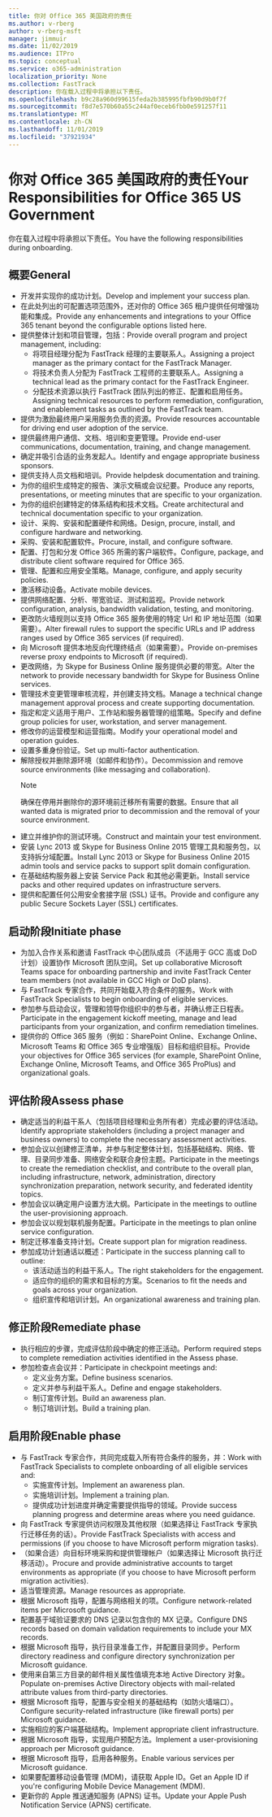 ```yaml
---
title: 你对 Office 365 美国政府的责任
ms.author: v-rberg
author: v-rberg-msft
manager: jimmuir
ms.date: 11/02/2019
ms.audience: ITPro
ms.topic: conceptual
ms.service: o365-administration
localization_priority: None
ms.collection: FastTrack
description: 你在载入过程中将承担以下责任。
ms.openlocfilehash: b9c28a960d99615feda2b385995fbfb90d9b0f7f
ms.sourcegitcommit: f8d7e570b60a55c244af0eceb6fbb0e591257f11
ms.translationtype: MT
ms.contentlocale: zh-CN
ms.lasthandoff: 11/01/2019
ms.locfileid: "37921934"
---
```

# <a name="your-responsibilities-for-office-365-us-government"></a><span data-ttu-id="445f7-103">你对 Office 365 美国政府的责任</span><span class="sxs-lookup"><span data-stu-id="445f7-103">Your Responsibilities for Office 365 US Government</span></span>

<span data-ttu-id="445f7-104">你在载入过程中将承担以下责任。</span><span class="sxs-lookup"><span data-stu-id="445f7-104">You have the following responsibilities during onboarding.</span></span>
  
## <a name="general"></a><span data-ttu-id="445f7-105">概要</span><span class="sxs-lookup"><span data-stu-id="445f7-105">General</span></span>

- <span data-ttu-id="445f7-106">开发并实现你的成功计划。</span><span class="sxs-lookup"><span data-stu-id="445f7-106">Develop and implement your success plan.</span></span>   
- <span data-ttu-id="445f7-107">在此处列出的可配置选项范围外，还对你的 Office 365 租户提供任何增强功能和集成。</span><span class="sxs-lookup"><span data-stu-id="445f7-107">Provide any enhancements and integrations to your Office 365 tenant beyond the configurable options listed here.</span></span>    
- <span data-ttu-id="445f7-108">提供整体计划和项目管理，包括：</span><span class="sxs-lookup"><span data-stu-id="445f7-108">Provide overall program and project management, including:</span></span>     
  - <span data-ttu-id="445f7-109">将项目经理分配为 FastTrack 经理的主要联系人。</span><span class="sxs-lookup"><span data-stu-id="445f7-109">Assigning a project manager as the primary contact for the FastTrack Manager.</span></span>   
  - <span data-ttu-id="445f7-110">将技术负责人分配为 FastTrack 工程师的主要联系人。</span><span class="sxs-lookup"><span data-stu-id="445f7-110">Assigning a technical lead as the primary contact for the FastTrack Engineer.</span></span>  
  - <span data-ttu-id="445f7-111">分配技术资源以执行 FastTrack 团队列出的修正、配置和启用任务。</span><span class="sxs-lookup"><span data-stu-id="445f7-111">Assigning technical resources to perform remediation, configuration, and enablement tasks as outlined by the FastTrack team.</span></span>   
- <span data-ttu-id="445f7-112">提供为激励最终用户采用服务负责的资源。</span><span class="sxs-lookup"><span data-stu-id="445f7-112">Provide resources accountable for driving end user adoption of the service.</span></span>    
- <span data-ttu-id="445f7-113">提供最终用户通信、文档、培训和变更管理。</span><span class="sxs-lookup"><span data-stu-id="445f7-113">Provide end-user communications, documentation, training, and change management.</span></span>    
- <span data-ttu-id="445f7-114">确定并吸引合适的业务发起人。</span><span class="sxs-lookup"><span data-stu-id="445f7-114">Identify and engage appropriate business sponsors.</span></span>     
- <span data-ttu-id="445f7-115">提供支持人员文档和培训。</span><span class="sxs-lookup"><span data-stu-id="445f7-115">Provide helpdesk documentation and training.</span></span>     
- <span data-ttu-id="445f7-116">为你的组织生成特定的报告、演示文稿或会议纪要。</span><span class="sxs-lookup"><span data-stu-id="445f7-116">Produce any reports, presentations, or meeting minutes that are specific to your organization.</span></span>     
- <span data-ttu-id="445f7-117">为你的组织创建特定的体系结构和技术文档。</span><span class="sxs-lookup"><span data-stu-id="445f7-117">Create architectural and technical documentation specific to your organization.</span></span>     
- <span data-ttu-id="445f7-118">设计、采购、安装和配置硬件和网络。</span><span class="sxs-lookup"><span data-stu-id="445f7-118">Design, procure, install, and configure hardware and networking.</span></span>    
- <span data-ttu-id="445f7-119">采购、安装和配置软件。</span><span class="sxs-lookup"><span data-stu-id="445f7-119">Procure, install, and configure software.</span></span>     
- <span data-ttu-id="445f7-120">配置、打包和分发 Office 365 所需的客户端软件。</span><span class="sxs-lookup"><span data-stu-id="445f7-120">Configure, package, and distribute client software required for Office 365.</span></span>    
- <span data-ttu-id="445f7-121">管理、配置和应用安全策略。</span><span class="sxs-lookup"><span data-stu-id="445f7-121">Manage, configure, and apply security policies.</span></span>    
- <span data-ttu-id="445f7-122">激活移动设备。</span><span class="sxs-lookup"><span data-stu-id="445f7-122">Activate mobile devices.</span></span>    
- <span data-ttu-id="445f7-123">提供网络配置、分析、带宽验证、测试和监视。</span><span class="sxs-lookup"><span data-stu-id="445f7-123">Provide network configuration, analysis, bandwidth validation, testing, and monitoring.</span></span> 
- <span data-ttu-id="445f7-124">更改防火墙规则以支持 Office 365 服务使用的特定 Url 和 IP 地址范围（如果需要）。</span><span class="sxs-lookup"><span data-stu-id="445f7-124">Alter firewall rules to support the specific URLs and IP address ranges used by Office 365 services (if required).</span></span>
- <span data-ttu-id="445f7-125">向 Microsoft 提供本地反向代理终结点（如果需要）。</span><span class="sxs-lookup"><span data-stu-id="445f7-125">Provide on-premises reverse proxy endpoints to Microsoft (if required).</span></span>     
- <span data-ttu-id="445f7-126">更改网络，为 Skype for Business Online 服务提供必要的带宽。</span><span class="sxs-lookup"><span data-stu-id="445f7-126">Alter the network to provide necessary bandwidth for Skype for Business Online services.</span></span>   
- <span data-ttu-id="445f7-127">管理技术变更管理审核流程，并创建支持文档。</span><span class="sxs-lookup"><span data-stu-id="445f7-127">Manage a technical change management approval process and create supporting documentation.</span></span>    
- <span data-ttu-id="445f7-128">指定和定义适用于用户、工作站和服务器管理的组策略。</span><span class="sxs-lookup"><span data-stu-id="445f7-128">Specify and define group policies for user, workstation, and server management.</span></span>    
- <span data-ttu-id="445f7-129">修改你的运营模型和运营指南。</span><span class="sxs-lookup"><span data-stu-id="445f7-129">Modify your operational model and operation guides.</span></span>   
- <span data-ttu-id="445f7-130">设置多重身份验证。</span><span class="sxs-lookup"><span data-stu-id="445f7-130">Set up multi-factor authentication.</span></span>   
- <span data-ttu-id="445f7-131">解除授权并删除源环境（如邮件和协作）。</span><span class="sxs-lookup"><span data-stu-id="445f7-131">Decommission and remove source environments (like messaging and collaboration).</span></span> 
    > [!NOTE]
    > <span data-ttu-id="445f7-132">确保在停用并删除你的源环境前迁移所有需要的数据。</span><span class="sxs-lookup"><span data-stu-id="445f7-132">Ensure that all wanted data is migrated prior to decommission and the removal of your source environment.</span></span>   
- <span data-ttu-id="445f7-133">建立并维护你的测试环境。</span><span class="sxs-lookup"><span data-stu-id="445f7-133">Construct and maintain your test environment.</span></span>  
- <span data-ttu-id="445f7-134">安装 Lync 2013 或 Skype for Business Online 2015 管理工具和服务包，以支持拆分域配置。</span><span class="sxs-lookup"><span data-stu-id="445f7-134">Install Lync 2013 or Skype for Business Online 2015 admin tools and service packs to support split domain configuration.</span></span>    
- <span data-ttu-id="445f7-135">在基础结构服务器上安装 Service Pack 和其他必需更新。</span><span class="sxs-lookup"><span data-stu-id="445f7-135">Install service packs and other required updates on infrastructure servers.</span></span>     
- <span data-ttu-id="445f7-136">提供和配置任何公用安全套接字层 (SSL) 证书。</span><span class="sxs-lookup"><span data-stu-id="445f7-136">Provide and configure any public Secure Sockets Layer (SSL) certificates.</span></span> 
    
## <a name="initiate-phase"></a><span data-ttu-id="445f7-137">启动阶段</span><span class="sxs-lookup"><span data-stu-id="445f7-137">Initiate phase</span></span>

- <span data-ttu-id="445f7-138">为加入合作关系和邀请 FastTrack 中心团队成员（不适用于 GCC 高或 DoD 计划）设置协作 Microsoft 团队空间。</span><span class="sxs-lookup"><span data-stu-id="445f7-138">Set up collaborative Microsoft Teams space for onboarding partnership and invite FastTrack Center team members (not available in GCC High or DoD plans).</span></span>   
- <span data-ttu-id="445f7-139">与 FastTrack 专家合作，共同开始载入符合条件的服务。</span><span class="sxs-lookup"><span data-stu-id="445f7-139">Work with FastTrack Specialists to begin onboarding of eligible services.</span></span>    
- <span data-ttu-id="445f7-140">参加参与启动会议，管理和领导你组织中的参与者，并确认修正日程表。</span><span class="sxs-lookup"><span data-stu-id="445f7-140">Participate in the engagement kickoff meeting, manage and lead participants from your organization, and confirm remediation timelines.</span></span>    
- <span data-ttu-id="445f7-141">提供你的 Office 365 服务（例如：SharePoint Online、Exchange Online、Microsoft Teams 和 Office 365 专业增强版）目标和组织目标。</span><span class="sxs-lookup"><span data-stu-id="445f7-141">Provide your objectives for Office 365 services (for example, SharePoint Online, Exchange Online, Microsoft Teams, and Office 365 ProPlus) and organizational goals.</span></span>
    
## <a name="assess-phase"></a><span data-ttu-id="445f7-142">评估阶段</span><span class="sxs-lookup"><span data-stu-id="445f7-142">Assess phase</span></span>

- <span data-ttu-id="445f7-143">确定适当的利益干系人（包括项目经理和业务所有者）完成必要的评估活动。</span><span class="sxs-lookup"><span data-stu-id="445f7-143">Identify appropriate stakeholders (including a project manager and business owners) to complete the necessary assessment activities.</span></span>    
- <span data-ttu-id="445f7-144">参加会议以创建修正清单，并参与制定整体计划，包括基础结构、网络、管理、目录同步准备、网络安全和联合身份主题。</span><span class="sxs-lookup"><span data-stu-id="445f7-144">Participate in the meetings to create the remediation checklist, and contribute to the overall plan, including infrastructure, network, administration, directory synchronization preparation, network security, and federated identity topics.</span></span> 
- <span data-ttu-id="445f7-145">参加会议以确定用户设置方法大纲。</span><span class="sxs-lookup"><span data-stu-id="445f7-145">Participate in the meetings to outline the user-provisioning approach.</span></span>     
- <span data-ttu-id="445f7-146">参加会议以规划联机服务配置。</span><span class="sxs-lookup"><span data-stu-id="445f7-146">Participate in the meetings to plan online service configuration.</span></span>    
- <span data-ttu-id="445f7-147">制定迁移准备支持计划。</span><span class="sxs-lookup"><span data-stu-id="445f7-147">Create support plan for migration readiness.</span></span>    
- <span data-ttu-id="445f7-148">参加成功计划通话以概述：</span><span class="sxs-lookup"><span data-stu-id="445f7-148">Participate in the success planning call to outline:</span></span>   
  - <span data-ttu-id="445f7-149">该活动适当的利益干系人。</span><span class="sxs-lookup"><span data-stu-id="445f7-149">The right stakeholders for the engagement.</span></span>   
  - <span data-ttu-id="445f7-150">适应你的组织的需求和目标的方案。</span><span class="sxs-lookup"><span data-stu-id="445f7-150">Scenarios to fit the needs and goals across your organization.</span></span>   
  - <span data-ttu-id="445f7-151">组织宣传和培训计划。</span><span class="sxs-lookup"><span data-stu-id="445f7-151">An organizational awareness and training plan.</span></span>
    
## <a name="remediate-phase"></a><span data-ttu-id="445f7-152">修正阶段</span><span class="sxs-lookup"><span data-stu-id="445f7-152">Remediate phase</span></span>

- <span data-ttu-id="445f7-153">执行相应的步骤，完成评估阶段中确定的修正活动。</span><span class="sxs-lookup"><span data-stu-id="445f7-153">Perform required steps to complete remediation activities identified in the Assess phase.</span></span>  
- <span data-ttu-id="445f7-154">参加检查点会议并：</span><span class="sxs-lookup"><span data-stu-id="445f7-154">Participate in checkpoint meetings and:</span></span>   
  - <span data-ttu-id="445f7-155">定义业务方案。</span><span class="sxs-lookup"><span data-stu-id="445f7-155">Define business scenarios.</span></span>  
  - <span data-ttu-id="445f7-156">定义并参与利益干系人。</span><span class="sxs-lookup"><span data-stu-id="445f7-156">Define and engage stakeholders.</span></span>  
  - <span data-ttu-id="445f7-157">制订宣传计划。</span><span class="sxs-lookup"><span data-stu-id="445f7-157">Build an awareness plan.</span></span> 
  - <span data-ttu-id="445f7-158">制订培训计划。</span><span class="sxs-lookup"><span data-stu-id="445f7-158">Build a training plan.</span></span>
    
## <a name="enable-phase"></a><span data-ttu-id="445f7-159">启用阶段</span><span class="sxs-lookup"><span data-stu-id="445f7-159">Enable phase</span></span>

- <span data-ttu-id="445f7-160">与 FastTrack 专家合作，共同完成载入所有符合条件的服务，并：</span><span class="sxs-lookup"><span data-stu-id="445f7-160">Work with FastTrack Specialists to complete onboarding of all eligible services and:</span></span>  
  - <span data-ttu-id="445f7-161">实施宣传计划。</span><span class="sxs-lookup"><span data-stu-id="445f7-161">Implement an awareness plan.</span></span>   
  - <span data-ttu-id="445f7-162">实施培训计划。</span><span class="sxs-lookup"><span data-stu-id="445f7-162">Implement a training plan.</span></span>   
  - <span data-ttu-id="445f7-163">提供成功计划进度并确定需要提供指导的领域。</span><span class="sxs-lookup"><span data-stu-id="445f7-163">Provide success planning progress and determine areas where you need guidance.</span></span>  
- <span data-ttu-id="445f7-164">向 FastTrack 专家提供访问权限及其他权限（如果选择让 FastTrack 专家执行迁移任务的话）。</span><span class="sxs-lookup"><span data-stu-id="445f7-164">Provide FastTrack Specialists with access and permissions (if you choose to have Microsoft perform migration tasks).</span></span>   
- <span data-ttu-id="445f7-165">（如果合适）向目标环境采购和提供管理帐户（如果选择让 Microsoft 执行迁移活动）。</span><span class="sxs-lookup"><span data-stu-id="445f7-165">Procure and provide administrative accounts to target environments as appropriate (if you choose to have Microsoft perform migration activities).</span></span>    
- <span data-ttu-id="445f7-166">适当管理资源。</span><span class="sxs-lookup"><span data-stu-id="445f7-166">Manage resources as appropriate.</span></span>     
- <span data-ttu-id="445f7-167">根据 Microsoft 指导，配置与网络相关的项。</span><span class="sxs-lookup"><span data-stu-id="445f7-167">Configure network-related items per Microsoft guidance.</span></span>    
- <span data-ttu-id="445f7-168">配置基于域验证要求的 DNS 记录以包含你的 MX 记录。</span><span class="sxs-lookup"><span data-stu-id="445f7-168">Configure DNS records based on domain validation requirements to include your MX records.</span></span>    
- <span data-ttu-id="445f7-169">根据 Microsoft 指导，执行目录准备工作，并配置目录同步。</span><span class="sxs-lookup"><span data-stu-id="445f7-169">Perform directory readiness and configure directory synchronization per Microsoft guidance.</span></span>   
- <span data-ttu-id="445f7-170">使用来自第三方目录的邮件相关属性值填充本地 Active Directory 对象。</span><span class="sxs-lookup"><span data-stu-id="445f7-170">Populate on-premises Active Directory objects with mail-related attribute values from third-party directories.</span></span>    
- <span data-ttu-id="445f7-171">根据 Microsoft 指导，配置与安全相关的基础结构（如防火墙端口）。</span><span class="sxs-lookup"><span data-stu-id="445f7-171">Configure security-related infrastructure (like firewall ports) per Microsoft guidance.</span></span>    
- <span data-ttu-id="445f7-172">实施相应的客户端基础结构。</span><span class="sxs-lookup"><span data-stu-id="445f7-172">Implement appropriate client infrastructure.</span></span>   
- <span data-ttu-id="445f7-173">根据 Microsoft 指导，实现用户预配方法。</span><span class="sxs-lookup"><span data-stu-id="445f7-173">Implement a user-provisioning approach per Microsoft guidance.</span></span>    
- <span data-ttu-id="445f7-174">根据 Microsoft 指导，启用各种服务。</span><span class="sxs-lookup"><span data-stu-id="445f7-174">Enable various services per Microsoft guidance.</span></span>    
- <span data-ttu-id="445f7-175">如果要配置移动设备管理 (MDM)，请获取 Apple ID。</span><span class="sxs-lookup"><span data-stu-id="445f7-175">Get an Apple ID if you're configuring Mobile Device Management (MDM).</span></span>   
- <span data-ttu-id="445f7-176">更新你的 Apple 推送通知服务 (APNS) 证书。</span><span class="sxs-lookup"><span data-stu-id="445f7-176">Update your Apple Push Notification Service (APNS) certificate.</span></span>
    

  

